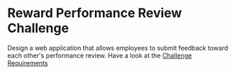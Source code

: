 # Reward Performance Review Challenge
Design a web application that allows employees to submit feedback toward each other's performance review.
Have a look at the [Challenge Requirements](https://github.com/scarlin90/RewardPerformanceReview/blob/master/Challenge.md)
